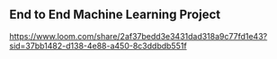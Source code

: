 ## End to End Machine Learning Project
https://www.loom.com/share/2af37bedd3e3431dad318a9c77fd1e43?sid=37bb1482-d138-4e88-a450-8c3ddbdb551f
